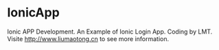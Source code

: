 # IonicApp
Ionic APP Development. An Example of Ionic Login App.
Coding by LMT. Visite http://www.liumaotong.cn to see more information.
